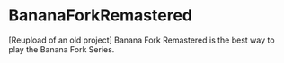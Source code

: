 # BananaForkRemastered
[Reupload of an old project] Banana Fork Remastered is the best way to play the Banana Fork Series.
